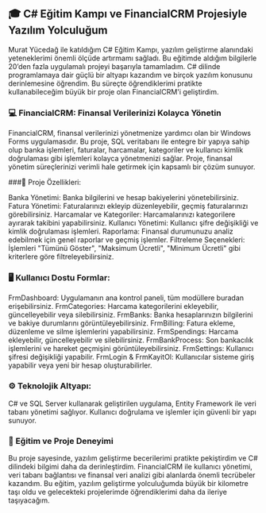 ## 🎓 C# Eğitim Kampı ve FinancialCRM Projesiyle Yazılım Yolculuğum

Murat Yücedağ ile katıldığım C# Eğitim Kampı, yazılım geliştirme alanındaki yeteneklerimi önemli ölçüde artırmamı sağladı. Bu eğitimde aldığım bilgilerle 20’den fazla uygulamalı projeyi başarıyla tamamladım. C# dilinde programlamaya dair güçlü bir altyapı kazandım ve birçok yazılım konusunu derinlemesine öğrendim. Bu süreçte öğrendiklerimi pratikte kullanabileceğim büyük bir proje olan FinancialCRM'i geliştirdim.

### 💻 FinancialCRM: Finansal Verilerinizi Kolayca Yönetin

FinancialCRM, finansal verilerinizi yönetmenize yardımcı olan bir Windows Forms uygulamasıdır. Bu proje, SQL veritabanı ile entegre bir yapıya sahip olup banka işlemleri, faturalar, harcamalar, kategoriler ve kullanıcı kimlik doğrulaması gibi işlemleri kolayca yönetmenizi sağlar. Proje, finansal yönetim süreçlerinizi verimli hale getirmek için kapsamlı bir çözüm sunuyor.

###🔑 Proje Özellikleri:

Banka Yönetimi: Banka bilgilerini ve hesap bakiyelerini yönetebilirsiniz.
Fatura Yönetimi: Faturalarınızı ekleyip düzenleyebilir, geçmiş faturalarınızı görebilirsiniz.
Harcamalar ve Kategoriler: Harcamalarınızı kategorilere ayırarak takibini yapabilirsiniz.
Kullanıcı Yönetimi: Kullanıcı şifre değişikliği ve kimlik doğrulaması işlemleri.
Raporlama: Finansal durumunuzu analiz edebilmek için genel raporlar ve geçmiş işlemler.
Filtreleme Seçenekleri: İşlemleri "Tümünü Göster", "Maksimum Ücretli", "Minimum Ücretli" gibi kriterlere göre filtreleyebilirsiniz.
### 🖥 Kullanıcı Dostu Formlar:

FrmDashboard: Uygulamanın ana kontrol paneli, tüm modüllere buradan erişebilirsiniz.
FrmCategories: Harcama kategorilerini ekleyebilir, güncelleyebilir veya silebilirsiniz.
FrmBanks: Banka hesaplarınızın bilgilerini ve bakiye durumlarını görüntüleyebilirsiniz.
FrmBilling: Fatura ekleme, düzenleme ve silme işlemlerini yapabilirsiniz.
FrmSpendings: Harcama ekleyebilir, güncelleyebilir ve silebilirsiniz.
FrmBankProcess: Son bankacılık işlemlerini ve hareket geçmişini görüntüleyebilirsiniz.
FrmSettings: Kullanıcı şifresi değişikliği yapabilir.
FrmLogin & FrmKayitOl: Kullanıcılar sisteme giriş yapabilir veya yeni bir hesap oluşturabilirler.
### ⚙️ Teknolojik Altyapı:

C# ve SQL Server kullanarak geliştirilen uygulama, Entity Framework ile veri tabanı yönetimi sağlıyor. Kullanıcı doğrulama ve işlemler için güvenli bir yapı sunuyor.

### 🌟 Eğitim ve Proje Deneyimi
Bu proje sayesinde, yazılım geliştirme becerilerimi pratikte pekiştirdim ve C# dilindeki bilgimi daha da derinleştirdim. FinancialCRM ile kullanıcı yönetimi, veri tabanı bağlantısı ve finansal veri analizi gibi alanlarda önemli tecrübeler kazandım. Bu eğitim, yazılım geliştirme yolculuğumda büyük bir kilometre taşı oldu ve gelecekteki projelerimde öğrendiklerimi daha da ileriye taşıyacağım.
